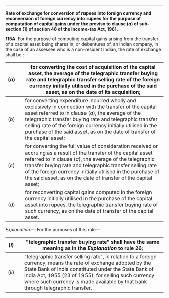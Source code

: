 ****

**Rate of exchange for conversion of rupees into foreign currency and reconversion of foreign currency into rupees for the purpose of computation of capital gains under the proviso to clause (_a_) of sub-section (1) of section 48 of the Income-tax Act, 1961.**

**115A.** For the purpose of computing capital gains arising from the transfer of a capital asset being shares in, or debentures of, an Indian company, in the case of an assessee who is a non-resident Indian, the rate of exchange shall be :—

(_a_)|  | for converting the cost of acquisition of the capital asset, the average of the telegraphic transfer buying rate and telegraphic transfer selling rate of the foreign currency initially utilised in the purchase of the said asset, as on the date of its acquisition;  
---|---|---  
(_b_)|  | for converting expenditure incurred wholly and exclusively in connection with the transfer of the capital asset referred to in clause (_a_), the average of the telegraphic transfer buying rate and telegraphic transfer selling rate of the foreign currency initially utilised in the purchase of the said asset, as on the date of transfer of the capital asset;  
(_c_)|  | for converting the full value of consideration received or accruing as a result of the transfer of the capital asset referred to in clause (_a_), the average of the telegraphic transfer buying rate and telegraphic transfer selling rate of the foreign currency initially utilised in the purchase of the said asset, as on the date of transfer of the capital asset;  
(_d_)|  | for reconverting capital gains computed in the foreign currency initially utilised in the purchase of the capital asset into rupees, the telegraphic transfer buying rate of such currency, as on the date of transfer of the capital asset.  
  
_Explanation.—_ For the purposes of this rule—

(_i_)|  | "telegraphic transfer buying rate" shall have the same meaning as in the _Explanation_ to rule 26;  
---|---|---  
(_ii_)|  | "telegraphic transfer selling rate", in relation to a foreign currency, means the rate of exchange adopted by the State Bank of India constituted under the State Bank of India Act, 1955 (23 of 1955), for selling such currency where such currency is made available by that bank through telegraphic transfer.